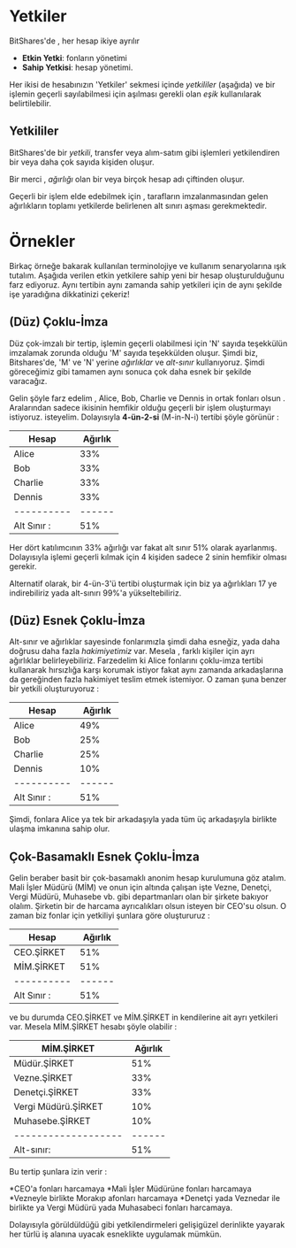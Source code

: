 # Yetkiler

BitShares'de , her hesap ikiye ayrılır 

* **Etkin  Yetki**: fonların yönetimi 
* **Sahip Yetkisi**: hesap yönetimi.

Her ikisi de hesabınızın 'Yetkiler' sekmesi içinde *yetkililer* (aşağıda)
  ve bir işlemin geçerli sayılabilmesi için aşılması gerekli  olan *eşik*  kullanılarak 
belirtilebilir.

## Yetkililer

BitShares'de bir *yetkili*,  transfer veya alım-satım gibi işlemleri yetkilendiren bir veya 
daha çok sayıda kişiden oluşur.

Bir merci , *ağırlığı* olan bir veya 
birçok hesap adı çiftinden oluşur.

Geçerli bir işlem elde edebilmek için , tarafların imzalanmasından gelen ağırlıkların 
toplamı yetkilerde belirlenen alt sınırı aşması gerekmektedir.

# Örnekler

Birkaç örneğe bakarak kullanılan terminolojiye ve kullanım senaryolarına ışık tutalım. 
Aşağıda verilen etkin yetkilere sahip yeni bir hesap oluşturulduğunu farz 
ediyoruz.  Aynı tertibin aynı zamanda sahip yetkileri için de aynı şekilde işe yaradığına 
dikkatinizi  çekeriz!

## (Düz) Çoklu-İmza

Düz çok-imzalı bir tertip, işlemin geçerli olabilmesi için 'N' sayıda teşekkülün 
imzalamak zorunda olduğu 'M' sayıda teşekkülden oluşur. Şimdi biz, Bitshares'de, 'M' 
ve 'N' yerine *ağırlıklar* ve *alt-sınır*  kullanıyoruz. Şimdi göreceğimiz gibi tamamen 
aynı sonuca çok daha esnek bir şekilde varacağız.  

Gelin şöyle farz edelim , Alice, Bob, Charlie ve Dennis in ortak fonları olsun . 
Aralarından sadece ikisinin hemfikir olduğu geçerli bir işlem oluşturmayı istiyoruz.
isteyelim. Dolayısıyla **4-ün-2-si** (M-in-N-i) tertibi şöyle görünür : 

| Hesap | Ağırlık | 
| ---------- | ------ | 
| Alice      | 33%    | 
| Bob        | 33%    | 
| Charlie    | 33%    | 
| Dennis     | 33%    | 
| ---------- | ------ | 
| Alt Sınır : | 51%    | 

Her dört katılımcının 33% ağırlığı var fakat alt sınır 51%  olarak ayarlanmış.
Dolayısıyla  işlemi geçerli kılmak için 4 kişiden sadece 2 sinin hemfikir olması gerekir.

Alternatif olarak, bir 4-ün-3'ü tertibi oluşturmak için biz ya ağırlıkları 17 ye indirebiliriz 
yada alt-sınırı 99%'a yükseltebiliriz. 

## (Düz) Esnek Çoklu-İmza

Alt-sınır ve ağırlıklar sayesinde fonlarımızla şimdi daha esneğiz, yada daha doğrusu 
daha fazla *hakimiyetimiz* var.  Mesela , farklı kişiler için ayrı ağırlıklar belirleyebiliriz.
Farzedelim ki Alice fonlarını çoklu-imza tertibi kullanarak hırsızlığa karşı korumak 
istiyor fakat aynı zamanda arkadaşlarına da gereğinden fazla hakimiyet teslim etmek 
istemiyor. O zaman şuna benzer bir yetkili oluşturuyoruz :

| Hesap | Ağırlık | 
| ---------- | ------ | 
| Alice      | 49%    |
| Bob        | 25%    |
| Charlie    | 25%    |
| Dennis     | 10%    |
| ---------- | ------ | 
| Alt Sınır : | 51%    |

Şimdi, fonlara Alice ya tek bir arkadaşıyla yada  tüm üç arkadaşıyla birlikte ulaşma 
imkanına sahip olur.

## Çok-Basamaklı Esnek Çoklu-İmza

Gelin beraber basit bir çok-basamaklı anonim hesap kurulumuna göz atalım. Mali İşler 
Müdürü (MİM) ve onun için altında çalışan işte Vezne, Denetçi, Vergi Müdürü, Muhasebe vb. gibi 
departmanları olan bir şirkete bakıyor olalım. Şirketin bir de harcama ayrıcalıkları 
olsun isteyen bir CEO'su olsun. 
O zaman biz fonlar için yetkiliyi şunlara göre oluştururuz :

| Hesap | Ağırlık | 
| ---------- | ------ | 
| CEO.ŞİRKET| 51%    |
| MİM.ŞİRKET| 51%    |
| ---------- | ------ | 
| Alt Sınır : | 51%    |

ve bu durumda CEO.ŞİRKET ve MİM.ŞİRKET in kendilerine ait ayrı yetkileri var.  Mesela 
MİM.ŞİRKET hesabı şöyle olabilir :

| MİM.ŞİRKET         | Ağırlık |
| ------------------- | ------ |
| Müdür.ŞİRKET       | 51%    |
| Vezne.ŞİRKET   | 33%    |
| Denetçi.ŞİRKET  | 33%    |
| Vergi Müdürü.ŞİRKET | 10%    |
| Muhasebe.ŞİRKET  | 10%    |
| ------------------- | ------ |
| Alt-sınır:          | 51%    |

Bu tertip şunlara izin verir :

*CEO'a fonları harcamaya
*Mali İşler Müdürüne fonları harcamaya
*Vezneyle birlikte Morakıp afonları harcamaya
*Denetçi yada Veznedar ile birlikte ya Vergi Müdürü yada Muhasabeci fonları 
  harcamaya.

Dolayısıyla görüldüldüğü gibi yetkilendirmeleri gelişigüzel derinlikte yayarak her türlü 
iş alanına uyacak esneklikte uygulamak mümkün.